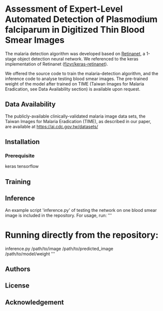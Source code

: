 # Assessment of Expert-Level Automated Detection of Plasmodium falciparum in Digitized Thin Blood Smear Images
The malaria detection algorithm was developed based on [Retinanet](https://arxiv.org/abs/1708.02002), a 1-stage object detection neural network. We referenced to the keras implementation of Retinanet ([fizyr/keras-retinanet](https://github.com/fizyr/keras-retinanet)).

We offered the source code to train the malaria-detection algorithm, and the inference code to analyse testing blood smear images. The pre-trained weight of the model after trained on TIME (Taiwan Images for Malaria Eradication, see Data Availability section) is available upon request.


## Data Availability
The publicly-available clinically-validated malaria image data sets, the Taiwan Images for Malaria Eradication (TIME), as described in our paper, are available at https://ai.cdc.gov.tw/datasets/


## Installation
### Prerequisite
keras
tensorflow


## Training



## Inference
An example script 'inference.py' of testing the network on one blood smear image is included in the repository. For usage, run:
'''
# Running directly from the repository:
inference.py /path/to/image /path/to/predicted_image /path/to/model/weight
'''

## Authors


## License


## Acknowledgement


